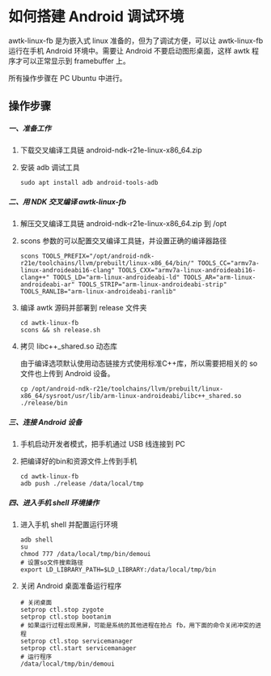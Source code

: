 # 如何搭建 Android 调试环境

awtk-linux-fb 是为嵌入式 linux 准备的，但为了调试方便，可以让 awtk-linux-fb 运行在手机 Android 环境中。需要让 Android 不要启动图形桌面，这样 awtk 程序才可以正常显示到 framebuffer 上。

所有操作步骤在 PC Ubuntu 中进行。

## 操作步骤

##### 一、准备工作

1. 下载交叉编译工具链 android-ndk-r21e-linux-x86_64.zip

2. 安装 adb 调试工具

   ```
   sudo apt install adb android-tools-adb
   ```

##### 二、用 NDK 交叉编译 awtk-linux-fb

1. 解压交叉编译工具链 android-ndk-r21e-linux-x86_64.zip 到 /opt

2. scons 参数的可以配置交叉编译工具链，并设置正确的编译器路径

   ```
   scons TOOLS_PREFIX="/opt/android-ndk-r21e/toolchains/llvm/prebuilt/linux-x86_64/bin/" TOOLS_CC="armv7a-linux-androideabi16-clang" TOOLS_CXX="armv7a-linux-androideabi16-clang++" TOOLS_LD="arm-linux-androideabi-ld" TOOLS_AR="arm-linux-androideabi-ar" TOOLS_STRIP="arm-linux-androideabi-strip" TOOLS_RANLIB="arm-linux-androideabi-ranlib"
   ```

3. 编译 awtk 源码并部署到 release 文件夹

   ```
   cd awtk-linux-fb
   scons && sh release.sh
   ```

4. 拷贝 libc++_shared.so 动态库

   由于编译选项默认使用动态链接方式使用标准C++库，所以需要把相关的 so 文件也上传到 Android 设备。

   ```
   cp /opt/android-ndk-r21e/toolchains/llvm/prebuilt/linux-x86_64/sysroot/usr/lib/arm-linux-androideabi/libc++_shared.so ./release/bin
   ```

##### 三、连接 Android 设备

1. 手机启动开发者模式，把手机通过 USB 线连接到 PC

2. 把编译好的bin和资源文件上传到手机

   ```
   cd awtk-linux-fb
   adb push ./release /data/local/tmp
   ```

##### 四、进入手机 shell 环境操作

1. 进入手机 shell 并配置运行环境

   ```
   adb shell
   su
   chmod 777 /data/local/tmp/bin/demoui
   # 设置so文件搜索路径
   export LD_LIBRARY_PATH=$LD_LIBRARY:/data/local/tmp/bin
   ```

2. 关闭 Android 桌面准备运行程序

   ```
   # 关闭桌面
   setprop ctl.stop zygote
   setprop ctl.stop bootanim
   # 如果运行过程出现黑屏，可能是系统的其他进程在抢占 fb，用下面的命令关闭冲突的进程
   setprop ctl.stop servicemanager
   setprop ctl.start servicemanager
   # 运行程序
   /data/local/tmp/bin/demoui
   ```